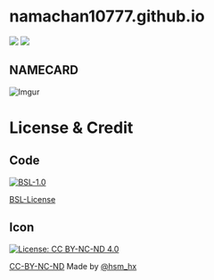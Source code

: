# namachan10777.github.io

[![](https://github.com/namachan10777/namachan10777.github.io/workflows/test/badge.svg)](https://github.com/namachan10777/namachan10777.github.io/actions)
[![](https://github.com/namachan10777/namachan10777.github.io/workflows/deploy/badge.svg)](https://github.com/namachan10777/namachan10777.github.io/actions)

## NAMECARD
![Imgur](https://i.imgur.com/G5PvC2p.png)

# License & Credit
## Code
[![BSL-1.0](https://img.shields.io/badge/License-BSL%201.0-blue.svg)](https://opensource.org/licenses/BSL-1.0)

[BSL-License](https://opensource.org/licenses/BSL-1.0)
## Icon
[![License: CC BY-NC-ND 4.0](https://img.shields.io/badge/License-CC%20BY--NC--ND%204.0-lightgrey.svg)](https://creativecommons.org/licenses/by-nc-nd/4.0/)

[CC-BY-NC-ND](https://creativecommons.org/licenses/by-nc-nd/4.0/)
Made by [@hsm_hx](https://github.com/hsm-hx)
